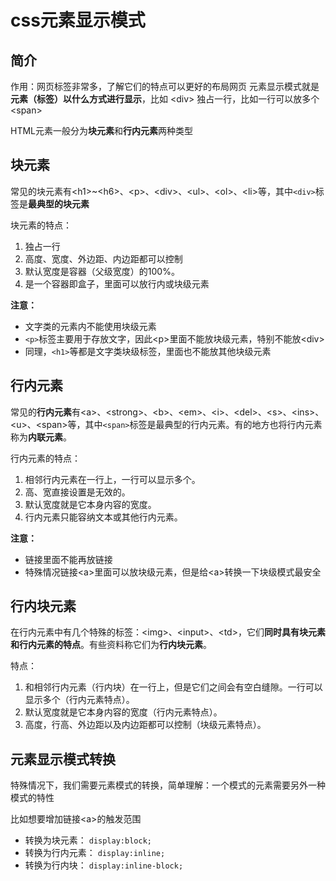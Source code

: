 # css元素显示模式

## 简介

作用：网页标签非常多，了解它们的特点可以更好的布局网页
元素显示模式就是**元素（标签）以什么方式进行显示**，比如 \<div> 独占一行，比如一行可以放多个\<span>

HTML元素一般分为**块元素**和**行内元素**两种类型

## 块元素

常见的块元素有\<h1>~\<h6>、\<p>、\<div>、\<ul>、\<ol>、\<li>等，其中`<div>`标签是**最典型的块元素**

块元素的特点：

1. 独占一行
2. 高度、宽度、外边距、内边距都可以控制
3. 默认宽度是容器（父级宽度）的100%。
4. 是一个容器即盒子，里面可以放行内或块级元素

**注意：**

- 文字类的元素内不能使用块级元素
- `<p>`标签主要用于存放文字，因此\<p>里面不能放块级元素，特别不能放\<div>
- 同理，`<h1>`等都是文字类块级标签，里面也不能放其他块级元素

## 行内元素

常见的**行内元素**有\<a>、\<strong>、\<b>、\<em>、\<i>、\<del>、\<s>、\<ins>、\<u>、\<span>等，其中`<span>`标签是最典型的行内元素。有的地方也将行内元素称为**内联元素**。

行内元素的特点：

1. 相邻行内元素在一行上，一行可以显示多个。
2. 高、宽直接设置是无效的。
3. 默认宽度就是它本身内容的宽度。
4. 行内元素只能容纳文本或其他行内元素。

**注意：**

- 链接里面不能再放链接
- 特殊情况链接\<a>里面可以放块级元素，但是给\<a>转换一下块级模式最安全

## 行内块元素

在行内元素中有几个特殊的标签：\<img>、\<input>、\<td>，它们**同时具有块元素和行内元素的特点**。有些资料称它们为**行内块元素**。

特点：

1. 和相邻行内元素（行内块）在一行上，但是它们之间会有空白缝隙。一行可以显示多个（行内元素特点）。
2. 默认宽度就是它本身内容的宽度（行内元素特点）。
3. 高度，行高、外边距以及内边距都可以控制（块级元素特点）。

## 元素显示模式转换

特殊情况下，我们需要元素模式的转换，简单理解：一个模式的元素需要另外一种模式的特性

比如想要增加链接\<a>的触发范围

- 转换为块元素： `display:block;`
- 转换为行内元素： `display:inline;`
- 转换为行内块： `display:inline-block;`

